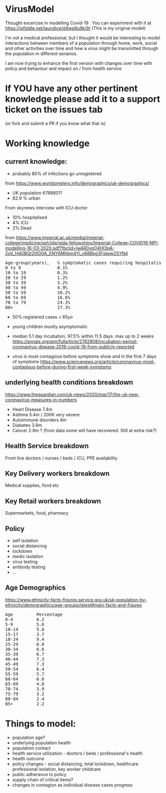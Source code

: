 # VirusModel
Thought excercise in modelling Covid-19 . You can experiment with it at https://jsfiddle.net/jaundice/d4wp6u9k/9/ (This is my original model)

I'm not a medical professional, but I thought it would be interesting to model interactions between members of a population through home, work, social and other activities over time and how a virus might be transmitted through the population in different senarios. 

I am now trying to enhance the first version with changes over time with policy and behaviour and impact on / from health service

# If YOU have any other pertinent knowledge please add it to a support ticket on the issues tab
(or fork and submit a PR if you know what that is)


# Working knowledge


## current knowledge: 
* probably 80% of infections go unregistered


from https://www.worldometers.info/demographics/uk-demographics/
* UK population 67886011
* 82.9 % urban 

From skynews interview with ICU doctor
* 10% hospitalised
* 4% ICU
* 2% Dead


from https://www.imperial.ac.uk/media/imperial-college/medicine/sph/ide/gida-fellowships/Imperial-College-COVID19-NPI-modelling-16-03-2020.pdf?fbclid=IwAR0vqO4HI3pA-2oV_HdGBQt2t5D0A_ENY6Mhbm4Yi_y88Bbg3Fskew2SYN4 
<pre>
Age-group(years),   % symptomatic cases requiring hospitalisation,  % hospitalised cases requiring critical care,   Infection Fatality Ratio
0 to 9              0.1%                                            5.0%                                            0.002%
10 to 19            0.3%                                            5.0%                                            0.006%
20 to 29            1.2%                                            5.0%                                            0.03%
30 to 39            3.2%                                            5.0%                                            0.08%
40 to 49            4.9%                                            6.3%                                            0.15%
50 to 59            10.2%                                           12.2%                                           0.60%
60 to 69            16.6%                                           27.4%                                           2.2%
70 to 79            24.3%                                           43.2%                                           5.1%
80+                 27.3%                                           70.9%                                           9.3% 
</pre>

* 50% registered cases > 65yo
* young children mostly asymptomatic

* median 5.1 day incubation, 97.5% within 11.5 days.  max up to 2 weeks https://annals.org/aim/fullarticle/2762808/incubation-period-coronavirus-disease-2019-covid-19-from-publicly-reported

* virus is most contagious before symptoms show and in the first 7 days of symptoms https://www.sciencenews.org/article/coronavirus-most-contagious-before-during-first-week-symptoms 

## underlying health conditions breakdown 
https://www.theguardian.com/uk-news/2020/mar/17/the-uk-new-coronavirus-measures-in-numbers 
* Heart Disease 7.4m
* Asthma 5.4m / 200K very severe
* Autoimmune disorders 4m
* Diabetes 3.9m
* Cancer 2.9m ? (from data some will have recovered. Still at extra risk?)


## Health Service breakdown
Front line doctors / nurses / beds / ICU, PPE availability



## Key Delivery workers breakdown
Medical supplies, food etc


## Key Retail workers breakdown
Supermarkets, food, pharmacy


## Policy
* self isolation 
* social distancing
* lockdown 
* medic isolation
* virus testing
* antibody testing
* ...

## Age Demographics
https://www.ethnicity-facts-figures.service.gov.uk/uk-population-by-ethnicity/demographics/age-groups/latest#main-facts-and-figures
<pre>
Age         Percentage
0-4         6.2
5-9         5.6
10-14       5.8
15-17       3.7
18-24       9.4
25-29       6.8
30-34       6.6
35-39       6.7
40-44       7.3
45-49       7.3
50-54       6.4
55-59       5.7
60-64       6.0
65-69       4.8
70-74       3.9
75-79       3.2
80-84       2.4
85+         2.2
</pre>


# Things to model:

* population age?
* underlying population health
* population contact
* health service utilization - doctors / beds / professional's health
* health outcome
* policy changes - social distancing, total lockdown, healthcare professional isolation, key worker childcare
* public adherance to policy
* supply chain of critical items?
* changes in contagion as individual disease cases progress

